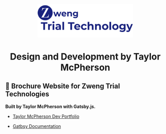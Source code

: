 <p align="center">
  <a href="https://www.gatsbyjs.com/?utm_source=starter&utm_medium=readme&utm_campaign=minimal-starter">
    <img alt="Zweng Trial Tech" src="src/images/logo.png" width="300" />
  </a>
</p>
<h1 align="center">
  Design and Development by Taylor McPherson
</h1>

## 🚀 Brochure Website for Zweng Trial Technologies

**Built by Taylor McPherson with Gatsby.js.**

- [Taylor McPherson Dev Portfolio](https://www.taylormcpherson.dev)

- [Gatbsy Documentation](https://www.gatsbyjs.com/docs/?utm_source=starter&utm_medium=readme&utm_campaign=minimal-starter)

